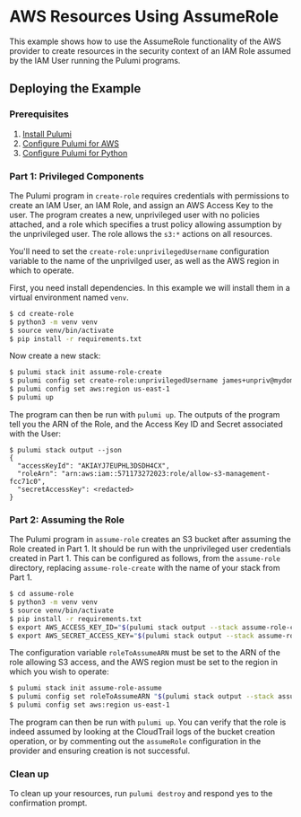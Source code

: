 # AWS Resources Using AssumeRole

This example shows how to use the AssumeRole functionality of the AWS provider
to create resources in the security context of an IAM Role assumed by the IAM
User running the Pulumi programs.

## Deploying the Example


### Prerequisites
1. [Install Pulumi](https://www.pulumi.com/docs/get-started/install/)
2. [Configure Pulumi for AWS](https://www.pulumi.com/docs/intro/cloud-providers/aws/setup/)
3. [Configure Pulumi for Python](https://www.pulumi.com/docs/intro/languages/python/)


### Part 1: Privileged Components

The Pulumi program in `create-role` requires credentials with permissions to create an IAM User, an IAM Role, and assign
an AWS Access Key to the user. The program creates a new, unprivileged user with no policies attached, and a role which
specifies a trust policy allowing assumption by the unprivileged user. The role allows the `s3:*` actions on all 
resources.

You'll need to set the `create-role:unprivilegedUsername` configuration variable to the name of the unprivilged user, as
well as the AWS region in which to operate.

First, you need install dependencies. In this example we will install them in
a virtual environment named `venv`.

```bash
$ cd create-role
$ python3 -m venv venv
$ source venv/bin/activate
$ pip install -r requirements.txt
```

Now create a new stack:

```bash
$ pulumi stack init assume-role-create
$ pulumi config set create-role:unprivilegedUsername james+unpriv@mydomain.com
$ pulumi config set aws:region us-east-1
$ pulumi up
```

The program can then be run with `pulumi up`. The outputs of the program tell you the ARN of the Role, and the Access 
Key ID and Secret associated with the User:

```
$ pulumi stack output --json
{
  "accessKeyId": "AKIAYJ7EUPHL3DSDH4CX",
  "roleArn": "arn:aws:iam::571173272023:role/allow-s3-management-fcc71c0",
  "secretAccessKey": <redacted>
}
```

### Part 2: Assuming the Role

The Pulumi program in `assume-role` creates an S3 bucket after assuming the Role created in Part 1. It should be run
with the unprivileged user credentials created in Part 1. This can be configured as follows, from the `assume-role`
directory, replacing `assume-role-create` with the name of your stack from Part 1.

```bash
$ cd assume-role
$ python3 -m venv venv
$ source venv/bin/activate
$ pip install -r requirements.txt
$ export AWS_ACCESS_KEY_ID="$(pulumi stack output --stack assume-role-create accessKeyId)"
$ export AWS_SECRET_ACCESS_KEY="$(pulumi stack output --stack assume-role-create secretAccessKey)"
```

The configuration variable `roleToAssumeARN` must be set to the ARN of the role allowing S3 access, and the AWS region
must be set to the region in which you wish to operate:

```bash
$ pulumi stack init assume-role-assume
$ pulumi config set roleToAssumeARN "$(pulumi stack output --stack assume-role-create roleArn)"
$ pulumi config set aws:region us-east-1
```

The program can then be run with `pulumi up`. You can verify that the role is indeed assumed by looking at the 
CloudTrail logs of the bucket creation operation, or by commenting out the `assumeRole` configuration in the provider
and ensuring creation is not successful.

### Clean up

To clean up your resources, run `pulumi destroy` and respond yes to the
confirmation prompt.

